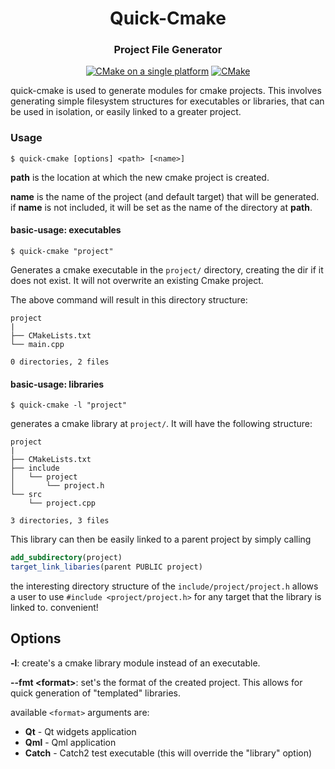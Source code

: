 <div align="center">

# Quick-Cmake
### Project File Generator
[![CMake on a single platform](https://github.com/Brynnjolf/quick-cmake/actions/workflows/cmake-single-platform.yml/badge.svg?branch=master)](https://github.com/Brynnjolf/quick-cmake/actions/workflows/cmake-single-platform.yml)
[![CMake](https://img.shields.io/badge/CMake-%23008FBA.svg?style=flat&logo=cmake&logoColor=white)](https://cmake.org/documentation/)
</div>

quick-cmake is used to generate modules for cmake projects.
This involves generating simple filesystem structures for executables or
libraries, that can be used in isolation, or easily linked to a greater project.

### Usage

`$ quick-cmake [options] <path> [<name>]`

**path** is the location at which the new cmake project is created.

**name** is the name of the project (and default target) that will be generated.
if **name** is not included, it will be set as the name of the directory at **path**.

#### basic-usage: executables
`$ quick-cmake "project"`

Generates a cmake executable in the `project/` directory, creating the dir if it
does not exist. It will not overwrite an existing Cmake project.

The above command will result in this directory structure:

```
project
|
├── CMakeLists.txt
└── main.cpp

0 directories, 2 files
```

#### basic-usage: libraries

`$ quick-cmake -l "project"`

generates a cmake library at `project/`. It will have the following structure:

```
project
|
├── CMakeLists.txt
├── include
│   └── project
│       └── project.h
└── src
    └── project.cpp

3 directories, 3 files
```
This library can then be easily linked to a parent project by simply calling

```cmake
add_subdirectory(project)
target_link_libaries(parent PUBLIC project)
```
the interesting directory structure of the `include/project/project.h` allows
a user to use `#include <project/project.h>` for any target that the library
is linked to. convenient!

## Options

**-l**: create's a cmake library module instead of an executable.

**--fmt \<format\>**: set's the format of the created project. This allows for quick
generation of "templated" libraries.

available `<format>` arguments are:
- **Qt** - Qt widgets application
- **Qml** - Qml application
- **Catch** - Catch2 test executable (this will override the "library" option)
